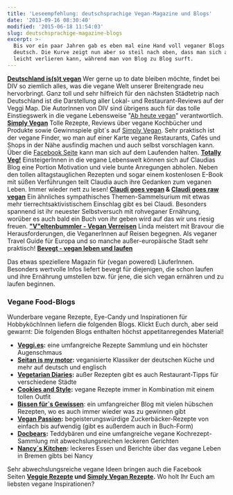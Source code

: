 ```yaml
---
title: 'Leseempfehlung: deutschsprachige Vegan-Magazine und Blogs'
date: '2013-09-16 08:30:40'
modified: '2015-06-18 11:54:03'
slug: deutschsprachige-magazine-blogs
excerpt: >-
  Bis vor ein paar Jahren gab es eben mal eine Hand voll veganer Blogs auf
  deutsch. Die Kurve zeigt nun aber so steil nach oben, dass man sich auch hier
  leicht verlieren kann, während man von Blog zu Blog surft.
---
```


[**Deutschland is(s)t vegan**](http://www.deutschlandistvegan.de/) Wer gerne up to date bleiben möchte, findet bei DIV so ziemlich alles, was die vegane Welt unserer Breitengrade neu hervorbringt. Ganz toll und sehr hilfreich für den nächsten Städtetrip nach Deutschland ist die Darstellung aller Lokal- und Restaurant-Reviews auf der Veggi Map. Die AutorInnen von DIV sind übrigens auch für das tolle Einstiegswerk in die vegane Lebensweise "[Ab heute vegan](http://www.deutschlandistvegan.de/ab-heute-vegan/)" verantwortlich. [**Simply Vegan**](http://www.simply-vegan.org/) Tolle Rezepte, Reviews über vegane Kochbücher und Produkte sowie Gewinnspiele gibt´s auf [Simply Vegan](http://www.simply-vegan.org/). Sehr praktisch ist der vegane Finder, wo man auf einer Karte vegane Restaurants, Cafés und Shops in der Nähe ausfindig machen und auch selbst vorschlagen kann. Über die [Facebook Seite](https://www.facebook.com/SimplyVeganRezepte?fref=ts) kann man sich auf dem Laufenden halten. [**Totally Veg!**](http://totallyveg.blogspot.co.at/) EinsteigerInnen in die vegane Lebenswelt können sich auf Claudias Blog eine Portion Motivation und viele bunte Anregungen abholen. Neben den tollen alltagstauglichen Rezepten und sogar einem kostenlosen E-Book mit süßen Verführungen teilt Claudia auch ihre Gedanken zum veganen Leben. Immer wieder nett zu lesen! **[Claudi goes vegan](http://claudigoesvegan.blogspot.de/) & [Claudi goes raw vegan](http://www.claudigoesvegan.de/rohvegan.php)** Ein ähnliches sympathisches Themen-Sammelsurium mit etwas mehr tierrechtsaktivistischem Einschlag gibt es bei Claudi. Besonders spannend ist ihr neuester Selbstversuch mit rohveganer Ernährung, worüber es auch bald ein Buch von ihr geben wird auf das wir uns riesig freuen. [**"V"eltenbummler - Vegan Verreisen**](http://veltenbummler.blogspot.co.at/) Linda meistert mit Bravour die Herausforderungen, die VeganerInnen auf Reisen begegnen. Als veganer Travel Guide für Europa und so manche außer-europäische Stadt sehr praktisch! [**Bevegt - vegan leben und laufen**](http://www.bevegt.de/)

Das etwas speziellere Magazin für (vegan powered) LäuferInnen. Besonders wertvolle Infos liefert bevegt für diejenigen, die schon laufen und ihre Ernährung umstellen bzw. für jene, die sich vegan ernähren und zu laufen beginnen.  

### Vegane Food-Blogs

Wunderbare vegane Rezepte, Eye-Candy und Inspirationen für HobbyköchInnen liefern die folgenden Blogs. Klickt Euch durch, aber seid gewarnt: Die folgenden Blogs enthalten höchst appetitanregendes Material!

*   **[Veggi.es](http://www.veggi.es/):** eine umfangreiche Rezepte Sammlung und ein höchster Augenschmaus
*   **[Seitan is my motor](http://seitanismymotor.com/de/):** veganisierte Klassiker der deutschen Küche und mehr auf deutsch und englisch
*   **[Vegetarian Diaries](http://www.vegetarian-diaries.com/):** außer Rezepten gibt es auch Restaurant-Tipps für verschiedene Städte
*   **[Cookies and Style](http://cookiesandstyle.blogspot.co.at/):** vegane Rezepte immer in Kombination mit einem tollen Outfit
*   [**Bissen für´s Gewissen**](http://www.bissenfuersgewissen.com/): ein umfangreicher Blog mit vielen hübschen Rezepten, wo es auch immer wieder was zu gewinnen gibt
*   **[Vegan Passion](http://veganpassion.blogspot.co.at/):** begeisterungswürdige Zuckerbäcker-Rezepte von einfach bis aufwendig (gibt es außerdem auch in Buch-Form)
*   **[Docbears](http://docbears.de/):** Teddybären und eine umfangreiche vegane Kochrezept-Sammlung mit abwechslungsreichen leckeren Gerichten
*   **[Nancy´s Kitchen](http://nancys-kitchen.de/):** leckeres Essen und Berichte über das vegane Leben in Bremen gibts bei Nancy

Sehr abwechslungsreiche vegane Ideen bringen auch die Facebook Seiten **[Veggie Rezepte](https://www.facebook.com/veggie.rezepte) und [Simply Vegan Rezepte](https://www.facebook.com/SimplyVeganRezepte).** Wo holt Ihr Euch am liebsten vegane Inspirationen?
